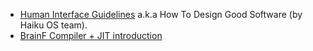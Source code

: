 - [Human Interface Guidelines](https://www.haiku-os.org/docs/HIG/index.xml) a.k.a How To Design Good Software (by Haiku OS team).
- [BrainF Compiler + JIT introduction](https://rodrigodd.github.io/2022/10/21/bf_compiler-part1.html)
